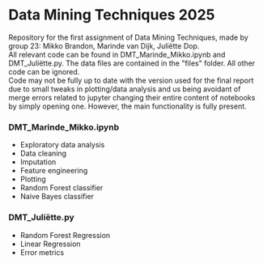 # Data Mining Techniques 2025
Repository for the first assignment of Data Mining Techniques, made by group 23: Mikko Brandon, Marinde van Dijk, Juliëtte Dop.  
All relevant code can be found in DMT_Marinde_Mikko.ipynb and DMT_Juliëtte.py. The data files are contained in the "files" folder. All other code can be ignored.  
Code may not be fully up to date with the version used for the final report due to small tweaks in plotting/data analysis and us being avoidant of merge errors related to jupyter changing their entire content of notebooks by simply opening one. However, the main functionality is fully present.
### DMT_Marinde_Mikko.ipynb
- Exploratory data analysis
- Data cleaning
- Imputation
- Feature engineering
- Plotting
- Random Forest classifier
- Naive Bayes classifier
### DMT_Juliëtte.py
- Random Forest Regression
- Linear Regression
- Error metrics
